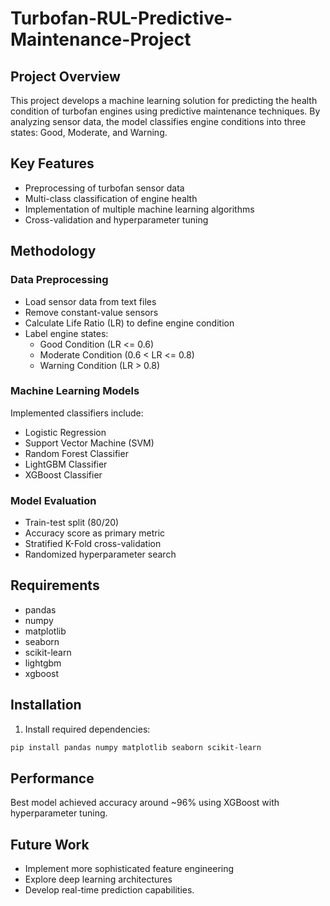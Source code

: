 # Turbofan-RUL-Predictive-Maintenance-Project 

## Project Overview
This project develops a machine learning solution for predicting the health condition of turbofan engines using predictive maintenance techniques. By analyzing sensor data, the model classifies engine conditions into three states: Good, Moderate, and Warning.

## Key Features
- Preprocessing of turbofan sensor data
- Multi-class classification of engine health
- Implementation of multiple machine learning algorithms
- Cross-validation and hyperparameter tuning

## Methodology
### Data Preprocessing
- Load sensor data from text files
- Remove constant-value sensors
- Calculate Life Ratio (LR) to define engine condition
- Label engine states:
  - Good Condition (LR <= 0.6)
  - Moderate Condition (0.6 < LR <= 0.8)
  - Warning Condition (LR > 0.8)

### Machine Learning Models
Implemented classifiers include:
- Logistic Regression
- Support Vector Machine (SVM)
- Random Forest Classifier
- LightGBM Classifier
- XGBoost Classifier

### Model Evaluation
- Train-test split (80/20)
- Accuracy score as primary metric
- Stratified K-Fold cross-validation
- Randomized hyperparameter search

## Requirements
- pandas
- numpy
- matplotlib
- seaborn
- scikit-learn
- lightgbm
- xgboost

## Installation

1. Install required dependencies:
```bash
pip install pandas numpy matplotlib seaborn scikit-learn
```

## Performance
Best model achieved accuracy around ~96% using XGBoost with hyperparameter tuning.

## Future Work
- Implement more sophisticated feature engineering
- Explore deep learning architectures
- Develop real-time prediction capabilities.
